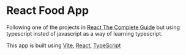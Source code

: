 # React Food App

Following one of the projects in [React The Complete Guide](https://www.udemy.com/course/react-the-complete-guide-incl-redux/) but using typescript insted of javascript as a way of learning typescript.

This app is built using [Vite](https://vitejs.dev/), [React](https://react.dev/), [TypeScript](https://www.typescriptlang.org/)
